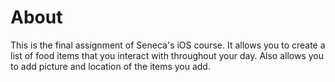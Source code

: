 #  About

This is the final assignment of Seneca's iOS course.  It allows you to create a list of food items that you interact with throughout your day.  Also allows you to add picture and location of the items you add.
